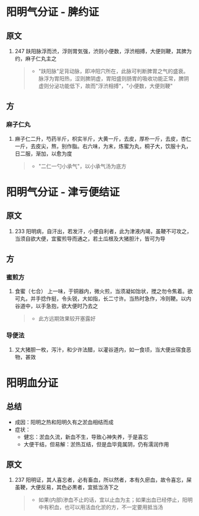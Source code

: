 # 阳明气分证 - 脾约证
## 原文
1. 247 趺阳脉浮而渋，浮则胃気强，渋则小便数，浮渋相搏，大便则鞕，其脾为约，麻子仁丸主之
    > * "趺阳脉"足背动脉，即冲阳穴所在，此脉可判断脾胃之气的盛衰。脉浮为胃阳热，涩则脾阴虚，胃阳盛则肠胃的吸收功能正常，脾阴虚则分泌功能低下，故而"浮渋相搏"，"小便数，大便则鞕"

## 方
### 麻子仁丸
1. 麻子仁二升，芍药半斤，枳实半斤，大黄一斤，去皮，厚朴一斤，去皮，杏仁一斤，去皮尖，熬，别作脂。右六味，为末，炼蜜为丸，桐子大，饮服十丸，日二服，渐加，以愈为度
    > * "二仁一勺小承气"，以小承气汤为底方

# 阳明气分证 - 津亏便结证
## 原文
1. 233  阳明病，自汗出，若发汗，小便自利者，此为津液内竭，虽鞕不可攻之，当须自欲大便，宜蜜煎导而通之，若土瓜根及大猪胆汁，皆可为导

## 方
### 蜜煎方
1. 食蜜（七合） 上一味，于铜器内，微火煎，当须凝如饴状，搅之勿令焦着。欲可丸，并手捻作挺，令头锐，大如指，长二寸许。当热时急作，冷则鞕。以内谷道中，以手急抱，欲大便时乃去之
    > * 此方远期效果较开塞露好
### 导便法
1. 又大猪胆一枚，泻汁，和少许法醋，以灌谷道内，如一食顷，当大便出宿食恶物，甚效

# 阳明血分证
## 总结
* 成因：阳明之热和阳明久有之淤血相结而成
* 症状：
    * 健忘：淤血久流，新血不生，导致心神失养，于是喜忘
    * 大便干结，但易解：淤热互结，但是血毕竟属阴，仍有濡润作用
## 原文
1. 237 阳明证，其人喜忘者，必有畜血，所以然者，本有久瘀血，故令喜忘，屎虽鞕，大便反易，其色必黒者，宜抵当汤下之
    > * 如果(内部)渗血不止的话，宜以止血为主；如果出血已经停止，阳明中有积血，也可以用活血化淤的方，不一定要用抵当汤
